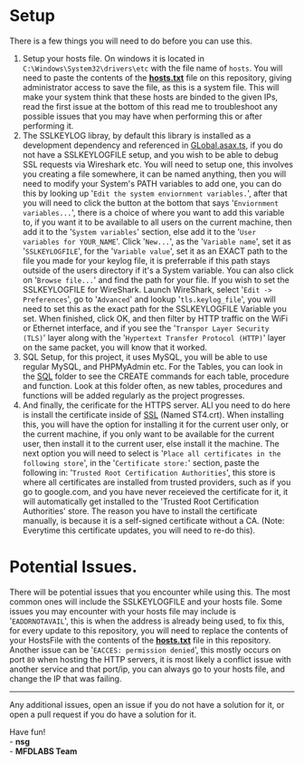 # Setup

There is a few things you will need to do before you can use this.

1. Setup your hosts file. On windows it is located in `C:\Windows\System32\drivers\etc` with the file name of `hosts`. You will need to paste the contents of the <b>[hosts.txt](./hosts.txt)</b> file on this repository, giving administrator access to save the file, as this is a system file. This will make your system think that these hosts are binded to the given IPs, read the first issue at the bottom of this read me to troubleshoot any possible issues that you may have when performing this or after performing it.
2. The SSLKEYLOG libray, by default this library is installed as a development dependency and referenced in [GLobal.asax.ts](./Assemblies/GLobal.asax.ts), if you do not have a SSLKEYLOGFILE setup, and you wish to be able to debug SSL requests via Wireshark etc. You will need to setup one, this involves you creating a file somewhere, it can be named anything, then you will need to modify your System's PATH variables to add one, you can do this by looking up '`Edit the system enviornment variables.`', after that you will need to click the button at the bottom that says '`Enviornment variables...`', there is a choice of where you want to add this variable to, if you want it to be available to all users on the current machine, then add it to the '`System variables`' section, else add it to the '`User variables for YOUR_NAME`'. Click '`New...`', as the '`Variable name`', set it as '`SSLKEYLOGFILE`', for the '`Variable value`', set it as an EXACT path to the file you made for your keylog file, it is preferrable if this path stays outside of the users directory if it's a System variable. You can also click on '`Browse file...`' and find the path for your file. If you wish to set the SSLKEYLOGFILE for WireShark. Launch WireShark, select '`Edit -> Preferences`', go to '`Advanced`' and lookup '`tls.keylog_file`', you will need to set this as the exact path for the SSLKEYLOGFILE Variable you set. When finished, click OK, and then filter by HTTP traffic on the WiFi or Ethernet interface, and if you see the '`Transpor Layer Security (TLS)`' layer along with the '`Hypertext Transfer Protocol (HTTP)`' layer on the same packet, you will know that it worked.
3. SQL Setup, for this project, it uses MySQL, you will be able to use regular MySQL, and PHPMyAdmin etc. For the Tables, you can look in the [SQL](./SQL) folder to see the CREATE commands for each table, procedure and function. Look at this folder often, as new tables, procedures and functions will be added regularly as the project progresses.
4. And finally, the cerificate for the HTTPS server. ALl you need to do here is install the certificate inside of [SSL](./SSL) (Named ST4.crt). When installing this, you will have the option for installing it for the current user only, or the current machine, if you only want to be available for the current user, then install it to the current user, else install it the machine. The next option you will need to select is '`Place all certificates in the following store`', in the '`Certificate store:`' section, paste the following in: '`Trusted Root Certification Authorities`', this store is where all certificates are installed from trusted providers, such as if you go to google.com, and you have never receieved the certificate for it, it will automatically get installed to the 'Trusted Root Certification Authorities' store. The reason you have to install the certificate manually, is because it is a self-signed certificate without a CA. (Note: Everytime this certificate updates, you will need to re-do this).

# Potential Issues.

There will be potential issues that you encounter while using this. The most common ones will include the SSLKEYLOGFILE and your hosts file. Some issues you may encounter with your hosts file may include is '`EADDRNOTAVAIL`', this is when the address is already being used, to fix this, for every update to this repository, you will need to replace the contents of your HostsFile with the contents of the <b>[hosts.txt](./hosts.txt)</b> file in this repository. Another issue can be '`EACCES: permission denied`', this mostly occurs on port `80` when hosting the HTTP servers, it is most likely a conflict issue with another service and that port/ip, you can always go to your hosts file, and change the IP that was failing.

---

Any additional issues, open an issue if you do not have a solution for it, or open a pull request if you do have a solution for it.

Have fun! <br>
\- **nsg**<br>
\- **MFDLABS Team**
